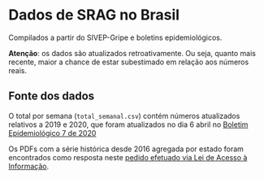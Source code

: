 # Dados de SRAG no Brasil
Compilados a partir do SIVEP-Gripe e boletins epidemiológicos.

**Atenção**: os dados são atualizados retroativamente. Ou seja, quanto mais recente, maior a chance de estar subestimado em relação aos números reais.

## Fonte dos dados
O total por semana (`total_semanal.csv`) contém números atualizados relativos a 2019 e 2020, que foram atualizados no dia 6 abril no [Boletim Epidemiológico 7 de 2020](https://www.saude.gov.br/images/pdf/2020/April/06/2020-04-06---BE7---Boletim-Especial-do-COE---Atualizacao-da-Avaliacao-de-Risco.pdf)

Os PDFs com a série histórica desde 2016 agregada por estado foram encontrados como resposta neste [pedido efetuado via Lei de Acesso à Informação](http://www.consultaesic.cgu.gov.br/busca/dados/Lists/Pedido/Item/displayifs.aspx?List=0c839f31%2D47d7%2D4485%2Dab65%2Dab0cee9cf8fe&ID=852675&Source=http%3A%2F%2Fwww%2Econsultaesic%2Ecgu%2Egov%2Ebr%2Fbusca%2FSitePages%2Fresultadopesquisa%2Easpx%3Fk%3Dsrag&Web=88cc5f44%2D8cfe%2D4964%2D8ff4%2D376b5ebb3bef).
